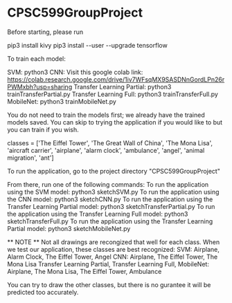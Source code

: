 # CPSC599GroupProject
Before starting, please run

pip3 install kivy
pip3 install --user --upgrade tensorflow

To train each model:

SVM: python3 
CNN: Visit this google colab link: https://colab.research.google.com/drive/1iv7WFsqMX9SASDNnGordLPn26rPWMxbh?usp=sharing 
Transfer Learning Partial: python3 trainTransferPartial.py 
Transfer Learning Full: python3 trainTransferFull.py
MobileNet: python3 trainMobileNet.py


You do not need to train the models first; we already have the trained models saved. You can skip to trying the application if you would like to but you can train if you wish.

classes = ['The Eiffel Tower', 'The Great Wall of China', 'The Mona Lisa', 'aircraft carrier', 'airplane', 'alarm clock', 'ambulance', 'angel', 'animal migration', 'ant']

To run the application, go to the project directory "CPSC599GroupProject"

From there, run one of the following commands:
To run the application using the SVM model: python3 sketchSVM.py
To run the application using the CNN model: python3 sketchCNN.py
To run the application using the Transfer Learning Partial model: python3 sketchTransferPartial.py
To run the application using the Transfer Learning Full model: python3 sketchTransferFull.py
To run the application using the Transfer Learning Partial model: python3 sketchMobileNet.py

** NOTE **
Not all drawings are recongized that well for each class. When we test our application, these classes are best recognized:
SVM: Airplane, Alarm Clock, The Eiffel Tower, Angel
CNN: Airplane, The Eiffel Tower, The Mona Lisa
Transfer Learning Partial, Transfer Learning Full, MobileNet: Airplane, The Mona Lisa, The Eiffel Tower, Ambulance

You can try to draw the other classes, but there is no gurantee it will be predicted too accurately.
